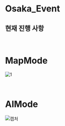 # Osaka_Event

## 현재 진행 사항

<br/>

# MapMode
![1](https://github.com/user-attachments/assets/267f783f-0c32-408d-aecf-afd351bd9c1d)


<br/>

# AIMode
![캡처](https://github.com/user-attachments/assets/e2f719ba-3e65-4614-94d1-f0c250544469)

